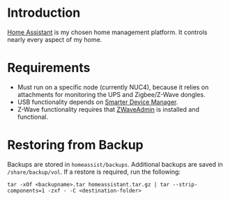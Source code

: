 # Introduction
[Home Assistant](https://github.com/home-assistant) is my chosen home management platform. It controls nearly every aspect of my home.

# Requirements
* Must run on a specific node (currently NUC4), because it relies on attachments for monitoring the UPS and Zigbee/Z-Wave dongles.
* USB functionality depends on [Smarter Device Manager](/manifests/smarter-device-manager).
* Z-Wave functionality requires that [ZWaveAdmin](/manifests/home-automation/zwaveadmin) is installed and functional.

# Restoring from Backup
Backups are stored in `homeassist/backups`. Additional backups are saved in `/share/backup/vol`. If a restore is required, run the following:
```
tar -xOf <backupname>.tar homeassistant.tar.gz | tar --strip-components=1 -zxf - -C <destination-folder>
```
